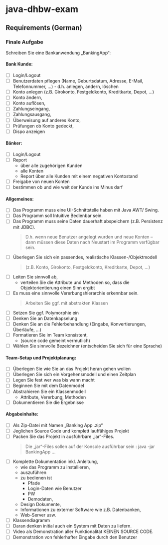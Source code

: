# java-dhbw-exam

## Requirements (German)
### Finale Aufgabe
Schreiben Sie eine Bankanwendung „BankingApp“:
#### Bank Kunde:
- [ ] Login/Logout
- [ ] Benutzerdaten pflegen (Name, Geburtsdatum, Adresse, E-Mail, Telefonnummer, ...) - d.h. anlegen, ändern, löschen
- [ ] Konto anlegen (z.B. Girokonto, Festgeldkonto, Kreditkarte, Depot, ...)
- [ ] Konto ändern, 
- [ ] Konto auflösen, 
- [ ] Zahlungseingang, 
- [ ] Zahlungsausgang, 
- [ ] Überweisung auf anderes Konto, 
- [ ] Prüfungen ob Konto gedeckt, 
- [ ] Dispo anzeigen
#### Bänker:
- [ ] Login/Logout
- [ ] Report 
  - über alle zugehörigen Kunden
  - alle Konten
  - Report über alle Kunden mit einem negativen Kontostand
- [ ] Freigabe von neuen Konten
- [ ] bestimmen ob und wie weit der Kunde ins Minus darf
#### Allgemeines:
- [ ] Das Programm muss eine UI-Schnittstelle haben mit Java AWT/ Swing.
- [ ] Das Programm soll Intuitive Bedienbar sein.
- [ ] Das Programm muss seine Daten dauerhaft abspeichern (z.B. Persistenz mit JDBC). 
  > D.h. wenn neue Benutzer angelegt wurden und neue Konten – dann müssen diese Daten nach Neustart im Programm verfügbar sein.
- [ ] Überlegen Sie sich ein passendes, realistische Klassen-/Objektmodell
  > (z.B. Konto, Girokonto, Festgeldkonto, Kreditkarte, Depot, ...)
- [ ] Leiten Sie sinnvoll ab, 
  - verteilen Sie die Attribute und Methoden so, dass die Objektorientierung einen Sinn ergibt
- [ ] Es muss eine sinnvolle Vererbungshierarchie erkennbar sein.
  > Arbeiten Sie ggf. mit abstrakten Klassen
- [ ] Setzen Sie ggf. Polymorphie ein
- [ ] Denken Sie an Datenkapselung
- [ ] Denken Sie an die Fehlerbehandlung (Eingabe, Konvertierungen, Überläufe, ...)
- [ ] Formatieren Sie im Team konsistent, 
  - (source code gemeint vermutlich)
- [ ] Wählen Sie sinnvolle Bezeichner (entscheiden Sie sich für eine Sprache)
#### Team-Setup und Projektplanung:
- [ ] Überlegen Sie wie Sie an das Projekt heran gehen wollen
- [ ] Überlegen Sie sich ein Vorgehensmodell und einen Zeitplan
- [ ] Legen Sie fest wer was bis wann macht
- [ ] Beginnen Sie mit dem Datenmodel
- [ ] Abstrahieren Sie ein Klassenmodell
     - Attribute, Vererbung, Methoden
- [ ] Dokumentieren Sie die Ergebnisse
#### Abgabeinhalte:
- [ ] Als Zip-Datei mit Namen „Banking App <Gruppen-Id>.zip“
- [ ] Jeglichen Source Code und komplett lauffähiges Projekt
- [ ] Packen Sie das Projekt in ausführbare „jar“-Files. 
  > Die „jar“-Files sollen auf der Konsole ausführbar sein : java -jar BankingApp ...
- [ ] Komplette Dokumentation inkl. Anleitung, 
    - wie das Programm zu installieren, 
    - auszuführen
    - zu bedienen ist 
      - Pfade
      - Login-Daten wie Benutzer
      - PW
      - Demodaten, 
    - Design Dokumente,
    - Informationen zu externer Software wie z.B. Datenbanken, 
    - Web-Server usw.
- [ ] Klassendiagramm
- [ ] Daran denken initial auch ein System mit Daten zu liefern.
- [ ] Video als Demonstration aller Funktionalität KEINEN SOURCE CODE. 
- [ ] Demonstration von fehlerhafter Eingabe durch den Benutzer